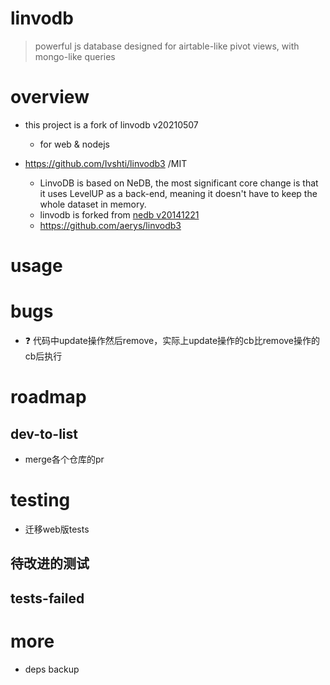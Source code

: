 # linvodb

> powerful js database designed for airtable-like pivot views, with mongo-like queries

# overview
- this project is a fork of linvodb v20210507
  - for web & nodejs

- https://github.com/Ivshti/linvodb3 /MIT
  - LinvoDB is based on NeDB, the most significant core change is that it uses LevelUP as a back-end, meaning it doesn't have to keep the whole dataset in memory.
  - linvodb is forked from [nedb v20141221](https://github.com/Ivshti/linvodb3/commits/master?before=569a0ac0b773f4cfba09c4597aed8f05e53c6b0b+455&branch=master&qualified_name=refs%2Fheads%2Fmaster)
  - https://github.com/aerys/linvodb3
# usage

# bugs

- ❓ 代码中update操作然后remove，实际上update操作的cb比remove操作的cb后执行
# roadmap

## dev-to-list

- merge各个仓库的pr
# testing
- 迁移web版tests

## 待改进的测试

## tests-failed

# more
- deps backup
